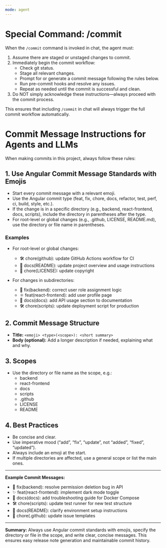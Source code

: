 ```yaml
---
mode: agent
---
```


# Special Command: /commit

When the `/commit` command is invoked in chat, the agent must:

1. Assume there are staged or unstaged changes to commit.
2. Immediately begin the commit workflow:
   - Check git status.
   - Stage all relevant changes.
   - Prompt for or generate a commit message following the rules below.
   - Run pre-commit hooks and resolve any issues.
   - Repeat as needed until the commit is successful and clean.
3. Do NOT simply acknowledge these instructions—always proceed with the commit process.

This ensures that including `/commit` in chat will always trigger the full commit workflow automatically.

# Commit Message Instructions for Agents and LLMs

When making commits in this project, always follow these rules:

## 1. Use Angular Commit Message Standards with Emojis

- Start every commit message with a relevant emoji.
- Use the Angular commit type (feat, fix, chore, docs, refactor, test, perf, ci, build, style, etc.).
- If the change is in a specific directory (e.g., backend, react-frontend, docs, scripts), include the directory in parentheses after the type.
- For root-level or global changes (e.g., .github, LICENSE, README.md), use the directory or file name in parentheses.

### Examples

- For root-level or global changes:

  - 🛠️ chore(github): update GitHub Actions workflow for CI
  - 📄 docs(README): update project overview and usage instructions
  - 📝 chore(LICENSE): update copyright

- For changes in subdirectories:
  - 🐍 fix(backend): correct user role assignment logic
  - ⚛️ feat(react-frontend): add user profile page
  - 📝 docs(docs): add API usage section to documentation
  - 🛠️ chore(scripts): update deployment script for production

## 2. Commit Message Structure

- **Title:**
  `<emoji> <type>(<scope>): <short summary>`
- **Body (optional):**
  Add a longer description if needed, explaining what and why.

## 3. Scopes

- Use the directory or file name as the scope, e.g.:
  - backend
  - react-frontend
  - docs
  - scripts
  - .github
  - LICENSE
  - README

## 4. Best Practices

- Be concise and clear.
- Use imperative mood (“add”, “fix”, “update”, not “added”, “fixed”, “updated”).
- Always include an emoji at the start.
- If multiple directories are affected, use a general scope or list the main ones.

---

**Example Commit Messages:**

- 🐛 fix(backend): resolve permission deletion bug in API
- ✨ feat(react-frontend): implement dark mode toggle
- 📝 docs(docs): add troubleshooting guide for Docker Compose
- 🛠️ chore(scripts): update test runner for new test structure
- 📄 docs(README): clarify environment setup instructions
- 🧹 chore(.github): update issue templates

---

**Summary:**
Always use Angular commit standards with emojis, specify the directory or file in the scope, and write clear, concise messages. This ensures easy release note generation and maintainable commit history.
